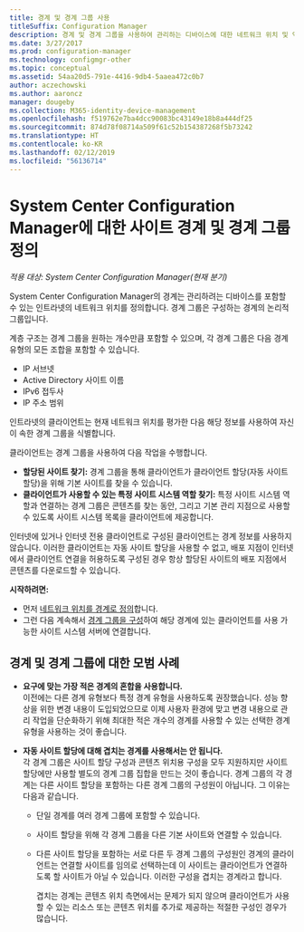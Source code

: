 ```yaml
---
title: 경계 및 경계 그룹 사용
titleSuffix: Configuration Manager
description: 경계 및 경계 그룹을 사용하여 관리하는 디바이스에 대한 네트워크 위치 및 액세스 가능한 사이트 시스템을 정의합니다.
ms.date: 3/27/2017
ms.prod: configuration-manager
ms.technology: configmgr-other
ms.topic: conceptual
ms.assetid: 54aa20d5-791e-4416-9db4-5aaea472c0b7
author: aczechowski
ms.author: aaroncz
manager: dougeby
ms.collection: M365-identity-device-management
ms.openlocfilehash: f519762e7ba4dcc90083bc43149e18b8a444df25
ms.sourcegitcommit: 874d78f08714a509f61c52b154387268f5b73242
ms.translationtype: HT
ms.contentlocale: ko-KR
ms.lasthandoff: 02/12/2019
ms.locfileid: "56136714"
---
```

# <a name="define-site-boundaries-and-boundary-groups-for-system-center-configuration-manager"></a>System Center Configuration Manager에 대한 사이트 경계 및 경계 그룹 정의

*적용 대상: System Center Configuration Manager(현재 분기)*

System Center Configuration Manager의 경계는 관리하려는 디바이스를 포함할 수 있는 인트라넷의 네트워크 위치를 정의합니다. 경계 그룹은 구성하는 경계의 논리적 그룹입니다.

 계층 구조는 경계 그룹을 원하는 개수만큼 포함할 수 있으며, 각 경계 그룹은 다음 경계 유형의 모든 조합을 포함할 수 있습니다.  

-   IP 서브넷  
-   Active Directory 사이트 이름  
-   IPv6 접두사  
-   IP 주소 범위  

인트라넷의 클라이언트는 현재 네트워크 위치를 평가한 다음 해당 정보를 사용하여 자신이 속한 경계 그룹을 식별합니다.  

 클라이언트는 경계 그룹을 사용하여 다음 작업을 수행합니다.  
-   **할당된 사이트 찾기:** 경계 그룹을 통해 클라이언트가 클라이언트 할당(자동 사이트 할당)을 위해 기본 사이트를 찾을 수 있습니다.  
-   **클라이언트가 사용할 수 있는 특정 사이트 시스템 역할 찾기:** 특정 사이트 시스템 역할과 연결하는 경계 그룹은 콘텐츠를 찾는 동안, 그리고 기본 관리 지점으로 사용할 수 있도록 사이트 시스템 목록을 클라이언트에 제공합니다.  

인터넷에 있거나 인터넷 전용 클라이언트로 구성된 클라이언트는 경계 정보를 사용하지 않습니다. 이러한 클라이언트는 자동 사이트 할당을 사용할 수 없고, 배포 지점이 인터넷에서 클라이언트 연결을 허용하도록 구성된 경우 항상 할당된 사이트의 배포 지점에서 콘텐츠를 다운로드할 수 있습니다.  

**시작하려면:**
- 먼저 [네트워크 위치를 경계로 정의](/sccm/core/servers/deploy/configure/boundaries)합니다.
- 그런 다음 계속해서 [경계 그룹을 구성](/sccm/core/servers/deploy/configure/boundary-groups)하여 해당 경계에 있는 클라이언트를 사용 가능한 사이트 시스템 서버에 연결합니다.



##  <a name="BKMK_BoundaryBestPractices"></a> 경계 및 경계 그룹에 대한 모범 사례  

- **요구에 맞는 가장 적은 경계의 혼합을 사용합니다.**  
  이전에는 다른 경계 유형보다 특정 경계 유형을 사용하도록 권장했습니다. 성능 향상을 위한 변경 내용이 도입되었으므로 이제 사용자 환경에 맞고 변경 내용으로 관리 작업을 단순화하기 위해 최대한 적은 개수의 경계를 사용할 수 있는 선택한 경계 유형을 사용하는 것이 좋습니다.      

- **자동 사이트 할당에 대해 겹치는 경계를 사용해서는 안 됩니다.**  
   각 경계 그룹은 사이트 할당 구성과 콘텐츠 위치용 구성을 모두 지원하지만 사이트 할당에만 사용할 별도의 경계 그룹 집합을 만드는 것이 좋습니다. 경계 그룹의 각 경계는 다른 사이트 할당을 포함하는 다른 경계 그룹의 구성원이 아닙니다. 그 이유는 다음과 같습니다.  

  - 단일 경계를 여러 경계 그룹에 포함할 수 있습니다.  

  - 사이트 할당을 위해 각 경계 그룹을 다른 기본 사이트와 연결할 수 있습니다.  

  - 다른 사이트 할당을 포함하는 서로 다른 두 경계 그룹의 구성원인 경계의 클라이언트는 연결할 사이트를 임의로 선택하는데 이 사이트는 클라이언트가 연결하도록 할 사이트가 아닐 수 있습니다.  이러한 구성을 겹치는 경계라고 합니다.  

    겹치는 경계는 콘텐츠 위치 측면에서는 문제가 되지 않으며 클라이언트가 사용할 수 있는 리소스 또는 콘텐츠 위치를 추가로 제공하는 적절한 구성인 경우가 많습니다.  
